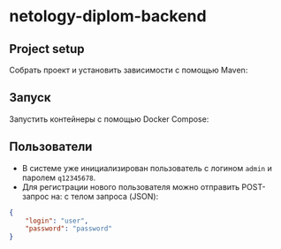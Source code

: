 # netology-diplom-backend

## Project setup

Собрать проект и установить зависимости с помощью Maven:

## Запуск

Запустить контейнеры с помощью Docker Compose:

## Пользователи

- В системе уже инициализирован пользователь с логином `admin` и паролем `q12345678`.
- Для регистрации нового пользователя можно отправить POST-запрос на:
  с телом запроса (JSON):

```json
{
    "login": "user",
    "password": "password"
}